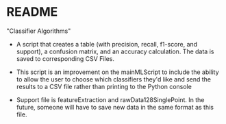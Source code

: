 # README #

"Classifier Algorithms"

* A script that creates a table (with precision, recall, f1-score, and support), a confusion matrix, and an accuracy calculation. The data is saved to corresponding CSV Files.


* This script is an improvement on the mainMLScript to include the ability to allow the user to choose which classifiers they'd like and send the results to a CSV file rather than printing to the Python console 

* Support file is featureExtraction and rawData128SinglePoint. In the future, someone will have to save new data in the same format as this file.